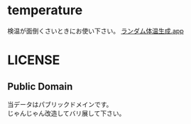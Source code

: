 # temperature
検温が面倒くさいときにお使い下さい。
[ランダム体温生成.app](https://neyatetsu.github.io/temperature/temperature)

# LICENSE
## Public Domain  
当データはパブリックドメインです。  
じゃんじゃん改造してバリ展して下さい。
